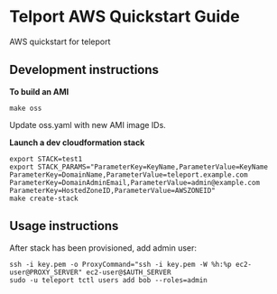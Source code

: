 # Telport AWS Quickstart Guide

AWS quickstart for teleport

## Development instructions

**To build an AMI**

```
make oss
```

Update oss.yaml with new AMI image IDs.

**Launch a dev cloudformation stack**

```
export STACK=test1
export STACK_PARAMS="ParameterKey=KeyName,ParameterValue=KeyName ParameterKey=DomainName,ParameterValue=teleport.example.com ParameterKey=DomainAdminEmail,ParameterValue=admin@example.com ParameterKey=HostedZoneID,ParameterValue=AWSZONEID"
make create-stack
```

## Usage instructions

After stack has been provisioned, add admin user:

```
ssh -i key.pem -o ProxyCommand="ssh -i key.pem -W %h:%p ec2-user@PROXY_SERVER" ec2-user@$AUTH_SERVER
sudo -u teleport tctl users add bob --roles=admin
```



